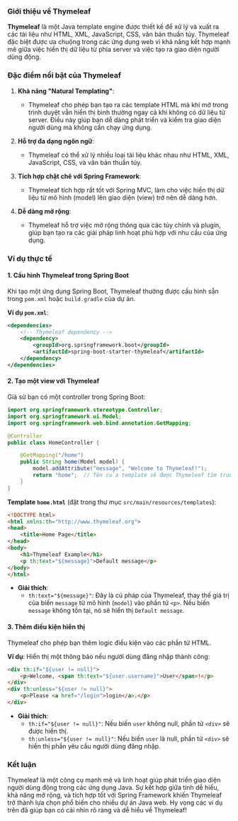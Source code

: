 ### Giới thiệu về Thymeleaf

**Thymeleaf** là một Java template engine được thiết kế để xử lý và xuất ra các tài liệu như HTML, XML, JavaScript, CSS, văn bản thuần túy. Thymeleaf đặc biệt được ưa chuộng trong các ứng dụng web vì khả năng kết hợp mạnh mẽ giữa việc hiển thị dữ liệu từ phía server và việc tạo ra giao diện người dùng động.

### Đặc điểm nổi bật của Thymeleaf

1. **Khả năng "Natural Templating"**:
    - Thymeleaf cho phép bạn tạo ra các template HTML mà khi mở trong trình duyệt vẫn hiển thị bình thường ngay cả khi không có dữ liệu từ server. Điều này giúp bạn dễ dàng phát triển và kiểm tra giao diện người dùng mà không cần chạy ứng dụng.

2. **Hỗ trợ đa dạng ngôn ngữ**:
    - Thymeleaf có thể xử lý nhiều loại tài liệu khác nhau như HTML, XML, JavaScript, CSS, và văn bản thuần túy.

3. **Tích hợp chặt chẽ với Spring Framework**:
    - Thymeleaf tích hợp rất tốt với Spring MVC, làm cho việc hiển thị dữ liệu từ mô hình (model) lên giao diện (view) trở nên dễ dàng hơn.

4. **Dễ dàng mở rộng**:
    - Thymeleaf hỗ trợ việc mở rộng thông qua các tùy chỉnh và plugin, giúp bạn tạo ra các giải pháp linh hoạt phù hợp với nhu cầu của ứng dụng.

### Ví dụ thực tế

#### 1. **Cấu hình Thymeleaf trong Spring Boot**
Khi tạo một ứng dụng Spring Boot, Thymeleaf thường được cấu hình sẵn trong `pom.xml` hoặc `build.gradle` của dự án.

**Ví dụ `pom.xml`**:
```xml
<dependencies>
    <!-- Thymeleaf dependency -->
    <dependency>
        <groupId>org.springframework.boot</groupId>
        <artifactId>spring-boot-starter-thymeleaf</artifactId>
    </dependency>
</dependencies>
```

#### 2. **Tạo một view với Thymeleaf**

Giả sử bạn có một controller trong Spring Boot:

```java
import org.springframework.stereotype.Controller;
import org.springframework.ui.Model;
import org.springframework.web.bind.annotation.GetMapping;

@Controller
public class HomeController {

    @GetMapping("/home")
    public String home(Model model) {
        model.addAttribute("message", "Welcome to Thymeleaf!");
        return "home";  // Tên của template sẽ được Thymeleaf tìm trong thư mục templates
    }
}
```

**Template `home.html`** (đặt trong thư mục `src/main/resources/templates`):

```html
<!DOCTYPE html>
<html xmlns:th="http://www.thymeleaf.org">
<head>
    <title>Home Page</title>
</head>
<body>
    <h1>Thymeleaf Example</h1>
    <p th:text="${message}">Default message</p>
</body>
</html>
```

- **Giải thích**:
    - `th:text="${message}"`: Đây là cú pháp của Thymeleaf, thay thế giá trị của biến `message` từ mô hình (`model`) vào phần tử `<p>`. Nếu biến `message` không tồn tại, nó sẽ hiển thị `Default message`.

#### 3. **Thêm điều kiện hiển thị**
Thymeleaf cho phép bạn thêm logic điều kiện vào các phần tử HTML.

**Ví dụ**: Hiển thị một thông báo nếu người dùng đăng nhập thành công:

```html
<div th:if="${user != null}">
    <p>Welcome, <span th:text="${user.username}">User</span>!</p>
</div>
<div th:unless="${user != null}">
    <p>Please <a href="/login">login</a>.</p>
</div>
```

- **Giải thích**:
    - `th:if="${user != null}"`: Nếu biến `user` không null, phần tử `<div>` sẽ được hiển thị.
    - `th:unless="${user != null}"`: Nếu biến `user` là null, phần tử `<div>` sẽ hiển thị phần yêu cầu người dùng đăng nhập.

### Kết luận

Thymeleaf là một công cụ mạnh mẽ và linh hoạt giúp phát triển giao diện người dùng động trong các ứng dụng Java. Sự kết hợp giữa tính dễ hiểu, khả năng mở rộng, và tích hợp tốt với Spring Framework khiến Thymeleaf trở thành lựa chọn phổ biến cho nhiều dự án Java web. Hy vọng các ví dụ trên đã giúp bạn có cái nhìn rõ ràng và dễ hiểu về Thymeleaf!